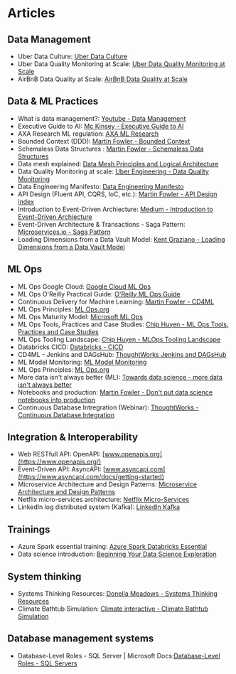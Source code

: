 # Articles

## Data Management

+ Uber Data Culture: [Uber Data Culture](https://eng.uber.com/ubers-journey-toward-better-data-culture-from-first-principles/)  
+ Uber Data Quality Monitoring at Scale: [Uber Data Quality Monitoring at Scale](https://eng.uber.com/monitoring-data-quality-at-scale/)  
+ AirBnB Data Quality at Scale: [AirBnB Data Quality at Scale](https://medium.com/airbnb-engineering/data-quality-at-airbnb-e582465f3ef7)  

## Data & ML Practices

+ What is data management?: [Youtube - Data Management](https://www.youtube.com/watch?v=5xw_OjVx5gQ)  
+ Executive Guide to AI: [Mc Kinsey - Executive Guide to AI](https://www.mckinsey.com/business-functions/mckinsey-analytics/our-insights/an-executives-guide-to-ai)  
+ AXA Research ML regulation: [AXA ML Research](https://axa-rev-research.github.io/static/AXA_WhitePaper_RegulatingML.pdf)  
+ Bounded Context (DDD): [Martin Fowler - Bounded Context](https://martinfowler.com/bliki/BoundedContext.html)  
+ Schemaless Data Structures : [Martin Fowler - Schemaless Data Structures](https://martinfowler.com/articles/schemaless/)  
+ Data mesh explained: [Data Mesh Principles and Logical Architecture](https://martinfowler.com/articles/data-mesh-principles.html)  
+ Data Quality Monitoring at scale: [Uber Engineering - Data Quality Monitoring](https://eng.uber.com/monitoring-data-quality-at-scale/])  
+ Data Engineering Manifesto: [Data Engineering Manifesto](https://connectingdots.xyz/blog/posts/2021/05/the-data-engineering-manifesto/)  
+ API Design (Fluent API, CQRS, IoC, etc.): [Martin Fowler - API Design index](https://martinfowler.com/tags/API%20design.html)  
+ Introduction to Event-Driven Archiecture: [Medium - Introduction to Event-Driven Archiecture](https://medium.com/microservicegeeks/introduction-to-event-driven-architecture-e94ef442d824)  
+ Event-Driven Architecture & Transactions - Saga Pattern: [Microservices.io - Saga Pattern](https://microservices.io/patterns/data/saga.html)  
+ Loading Dimensions from a Data Vault Model: [Kent Graziano - Loading Dimensions from a Data Vault Model](https://danischnider.wordpress.com/2015/11/12/loading-dimensions-from-a-data-vault-model/)


## ML Ops

+ ML Ops Google Cloud: [Google Cloud ML Ops](https://cloud.google.com/architecture/mlops-continuous-delivery-and-automation-pipelines-in-machine-learning)  
+ ML Ops O'Reilly Practical Guide: [O'Reilly ML Ops Guide](https://learning.oreilly.com/library/view/practical-mlops/9781098103002/)  
+ Continuous Delivery for Machine Learning: [Martin Fowler - CD4ML](https://martinfowler.com/articles/cd4ml.html)  
+ ML Ops Principles: [ML Ops.org](https://ml-ops.org/content/mlops-principles)  
+ ML Ops Maturity Model: [Microsoft ML Ops](https://docs.microsoft.com/en-us/azure/architecture/example-scenario/mlops/mlops-maturity-model)  
+ ML Ops Tools, Practices and Case Studies: [Chip Huyen - ML Ops Tools, Practices and Case Studies](https://huyenchip.com/mlops/)  
+ ML Ops Tooling Landscape: [Chip Huyen - MLOps Tooling Landscape](https://huyenchip.com/2020/12/30/mlops-v2.html)  
+ Databricks CICD: [Databricks - CICD](https://docs.microsoft.com/en-us/azure/databricks/dev-tools/ci-cd/ci-cd-azure-devops)  
+ CD4ML - Jenkins and DAGsHub: [ThoughtWorks Jenkins and DAGsHub](https://www.thoughtworks.com/insights/blog/cd4ml-jenkins-dagshub)  
+ ML Model Monitoring: [ML Model Monitoring](https://christophergs.com/machine%20learning/2020/03/14/how-to-monitor-machine-learning-models/)  
+ ML Ops Principles: [ML Ops.org](https://eng.uber.com/continuous-integration-deployment-ml/)
+ More data isn't always better (ML): [Towards data science - more data isn't always better](https://towardsdatascience.com/ai-ml-practicalities-more-data-isnt-always-better-ae1dac9ad28f)  
+ Notebooks and production: [Martin Fowler - Don't put data science notebooks into production](https://martinfowler.com/articles/productize-data-sci-notebooks.html)  
+ Continuous Database Intregration (Webinar): [ThoughtWorks - Continuous Database Integration](https://www.thoughtworks.com/books/recipes-for-continuous-database-integration)  

## Integration & Interoperability

+ Web RESTfull API: OpenAPI: [www.openapis.org](https://www.openapis.org/)  
+ Event-Driven API: AsyncAPI: [www.asyncapi.com](https://www.asyncapi.com/docs/getting-started)  
+ Microservice Architecture and Design Patterns: [Microservice Architecture and Design Patterns](https://medium.com/@madhukaudantha/microservice-architecture-and-design-patterns-for-microservices-e0e5013fd58a)  
+ Netflix micro-services architecture: [Netflix Micro-Services](https://medium.com/swlh/a-design-analysis-of-cloud-based-microservices-architecture-at-netflix-98836b2da45f)  
+ LinkedIn log distributed system (Kafka): [LinkedIn Kafka](https://engineering.linkedin.com/distributed-systems/log-what-every-software-engineer-should-know-about-real-time-datas-unifying)  

## Trainings

+ Azure Spark essential training: [Azure Spark Databricks Essential](https://www.linkedin.com/learning/azure-spark-databricks-essential-training)  
+ Data science introduction: [Beginning Your Data Science Exploration](https://www.linkedin.com/learning/introduction-to-data-science-2/beginning-your-data-science-exploration?u=81316978)  

 

## System thinking

+ Systems Thinking Resources: [Donella Meadows - Systems Thinking Resources](http://donellameadows.org/systems-thinking-resources/)
+ Climate Bathtub Simulation: [Climate interactive - Climate Bathtub Simulation](https://www.climateinteractive.org/ourwork/climate-bathtub-simulation/)



## Database management systems

+ Database-Level Roles - SQL Server | Microsoft Docs:[Database-Level Roles - SQL Servers](https://docs.microsoft.com/en-us/sql/relational-databases/security/authentication-access/database-level-roles?view=sql-server-ver15)
